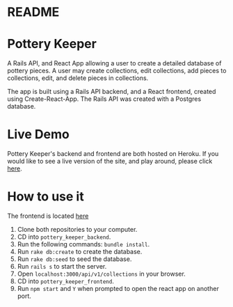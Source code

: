 # README

# Pottery Keeper
A Rails API, and React App allowing a user to create a detailed database of pottery pieces. A user may create collections, edit collections, add pieces to collections, edit, and delete pieces in collections. 

The app is built using a Rails API backend, and a React frontend, created using Create-React-App. The Rails API was created with a Postgres database.

# Live Demo
Pottery Keeper's backend and frontend are both hosted on Heroku. If you would like to see a live version of the site, and play around, please click [here](https://pottery-keeper-api.herokuapp.com/collections).

# How to use it
The frontend is located [here](https://github.com/dani8439/pottery_keeper_frontend)

1. Clone both repositories to your computer.
2. CD into `pottery_keeper_backend`.
3. Run the following commands: `bundle install`.
4. Run `rake db:create` to create the database.
5. Run `rake db:seed` to seed the database.
6. Run `rails s` to start the server.
7. Open `localhost:3000/api/v1/collections` in your browser.
8. CD into `pottery_keeper_frontend`.
9. Run `npm start` and `Y` when prompted to open the react app on another port.

